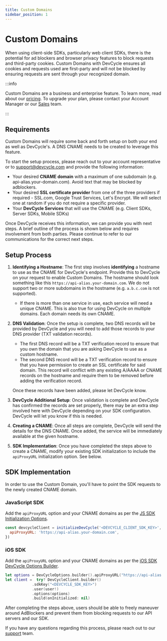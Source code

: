 ```yaml
---
title: Custom Domains
sidebar_position: 1
---
```


# Custom Domains

When using client-side SDKs, particularly web client SDKs, there is the potential for ad blockers
and browser privacy features to block requests and third-party cookies. Custom Domains with DevCycle ensures
all cookies and requests used are first-party and will not be blocked by ensuring requests are sent through your
recognized domain.

:::info

Custom Domains are a business and enterprise feature. To learn more, read about our [pricing](https://devcycle.com/pricing). To upgrade your plan, please contact your Account Manager or our [Sales](mailto:sales@devcycle.com) team.

:::

## Requirements

Custom Domains will require some back and forth setup on both your end as well as DevCycle's. A DNS CNAME needs to be created to leverage this feature.

To start the setup process, please reach out to your account representative or to support@devcycle.com and provide the following information:

- Your desired **CNAME domain** with a maximum of one subdomain (e.g. api-alias.your-domain.com). Avoid text that may be blocked by adblockers.
- Your desired **SSL certificate provider** from one of the three providers if required - SSL.com, Google Trust Services, Let's Encrypt. We will select one at random if you do not require a specific provider.
- Your **DevCycle Services** that will use the CNAME (e.g. Client SDKs, Server SDKs, Mobile SDKs)

Once DevCycle receives this information, we can provide you with next steps. A brief outline of the process is shown below and requires involvement from both parties. Please continue to refer to our communications for the correct next steps.

## Setup Process

1. **Identifying a Hostname**: The first step involves **identifying** a hostname to use as the CNAME for DevCycle's endpoint. Provide this to DevCycle on your request to enable Custom Domains. The hostname should look something like this `https://api-alias.your-domain.com`. We do not support two or more subdomains in the hostname (e.g. `a.b.c.com` is not supported).
    - If there is more than one service in use, each service will need a unique CNAME. This is also true for using DevCycle on multiple domains. Each domain needs its own CNAME.

2. **DNS Validation**: Once the setup is complete, two DNS records will be provided by DevCycle and you will need to add those records to your DNS provider (TXT validation records).
   - The first DNS record will be a TXT verification record to ensure that you own the domain that you are asking DevCycle to use as a custom hostname.
   - The second DNS record will be a TXT verification record to ensure that you have permission to create an SSL certificate for said domain. This record will conflict with any existing A/AAAA or CNAME records on the hostname and require them to be removed before adding the verification record.

   Once these records have been added, please let DevCycle know.

3. **DevCycle Additional Setup**: Once validation is complete and DevCycle has confirmed the records are set properly, there may be an extra step involved here with DevCycle depending on your SDK configuration. DevCycle will let you know if this is needed.

4. **Creating a CNAME**: Once all steps are complete, DevCycle will send the details for the DNS CNAME. Once added, the service will be immediately available at the given hostname.

5. **SDK Implementation**: Once you have completed the steps above to create a CNAME, modify your existing SDK initialization to include the `apiProxyURL` initialization option. See below.

## SDK Implementation

In order to use the Custom Domain, you'll have to point the SDK requests to the newly created CNAME domain.

### JavaScript SDK

Add the `apiProxyURL` option and your CNAME domains as per the [JS SDK Initialization Options](https://docs.devcycle.com/sdk/client-side-sdks/javascript/javascript-gettingstarted#initialization-options).

```javascript
const devcycleClient = initializeDevCycle('<DEVCYCLE_CLIENT_SDK_KEY>', user, {
  apiProxyURL: 'https://api-alias.your-domain.com',
})
```

### iOS SDK

Add the `apiProxyURL` option and your CNAME domains as per the [iOS SDK DevCycle Options Builder](https://docs.devcycle.com/sdk/client-side-sdks/ios/ios-gettingstarted#devcycleoptions-builder).

```swift
let options = DevCycleOptions.builder().apiProxyURL("https://api-alias.your-domain.com").build()
let client =  try? DevCycleClient.builder()
            .sdkKey("<DEVCYCLE_SDK_KEY>")
            .user(user!)
            .options(options)
            .build(onInitialized: nil)
```

After completing the steps above, users should be able to freely maneuver around AdBlockers and prevent them from blocking requests to our API servers and our SDK.

If you have any questions regarding this process, please reach out to our [support](mailto:support@devcycle.com) team.
